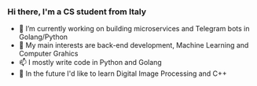 ### Hi there, I'm a CS student from Italy

- 🔭 I’m currently working on building microservices and Telegram bots in Golang/Python
- 🌱 My main interests are back-end development, Machine Learning and Computer Grahics
-  📫 I mostly write code in Python and Golang
-  👯 In the future I'd like to learn Digital Image Processing and C++
